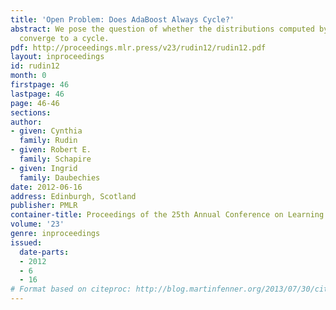 ```yaml
---
title: 'Open Problem: Does AdaBoost Always Cycle?'
abstract: We pose the question of whether the distributions computed by AdaBoost always
  converge to a cycle.
pdf: http://proceedings.mlr.press/v23/rudin12/rudin12.pdf
layout: inproceedings
id: rudin12
month: 0
firstpage: 46
lastpage: 46
page: 46-46
sections: 
author:
- given: Cynthia
  family: Rudin
- given: Robert E.
  family: Schapire
- given: Ingrid
  family: Daubechies
date: 2012-06-16
address: Edinburgh, Scotland
publisher: PMLR
container-title: Proceedings of the 25th Annual Conference on Learning Theory
volume: '23'
genre: inproceedings
issued:
  date-parts:
  - 2012
  - 6
  - 16
# Format based on citeproc: http://blog.martinfenner.org/2013/07/30/citeproc-yaml-for-bibliographies/
---
```

